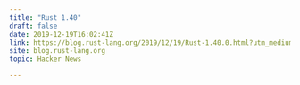 ```yaml
---
title: "Rust 1.40"
draft: false
date: 2019-12-19T16:02:41Z
link: https://blog.rust-lang.org/2019/12/19/Rust-1.40.0.html?utm_medium=RSS&utm_source=hune
site: blog.rust-lang.org
topic: Hacker News  

---
```

